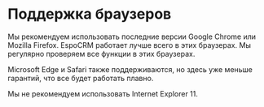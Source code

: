 # Поддержка браузеров

Мы рекомендуем использовать последние версии Google Chrome или Mozilla Firefox. EspoCRM работает лучше всего в этих браузерах. Мы регулярно проверяем все функции в этих браузерах.

Microsoft Edge и Safari также поддерживаются, но здесь уже меньше гарантий, что все будет работать плавно.

Мы не рекомендуем использовать Internet Explorer 11.
